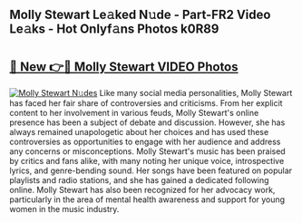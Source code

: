 ## Molly Stewart Le𝚊ked N𝚞de - Part-FR2 Video Le𝚊ks - Hot Onlyf𝚊ns Photos k0R89

# <h2><a href="http://ab75138.deff.icu/?id=Molly+Stewart">🔗 New 👉🔴 Molly Stewart VIDEO Photos</a></h2>

[![Molly Stewart N𝚞des](https://i.imgur.com/rIISA9y.gif)](http://ab75138.deff.icu/?id=Molly+Stewart)
Like many social media personalities, Molly Stewart has faced her fair share of controversies and criticisms. From her explicit content to her involvement in various feuds, Molly Stewart's online presence has been a subject of debate and discussion. However, she has always remained unapologetic about her choices and has used these controversies as opportunities to engage with her audience and address any concerns or misconceptions. Molly Stewart's music has been praised by critics and fans alike, with many noting her unique voice, introspective lyrics, and genre-bending sound. Her songs have been featured on popular playlists and radio stations, and she has gained a dedicated following online. Molly Stewart has also been recognized for her advocacy work, particularly in the area of mental health awareness and support for young women in the music industry.
